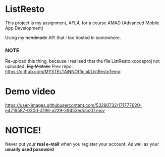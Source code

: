 # ListResto
This project is my assignment, AFL4, for a course AMAD (Advanced Mobile App Development)

Using my ~~handmade~~ API that i too hosted in somewhere.

### NOTE

Re-upload this thing, because i realised that the file ListResto.xcodeproj not uploaded. ~~Big Mistake~~
Prev repo: https://github.com/MYSTELTAiNNOfficial/ListRestoTemp

# Demo video
https://user-images.githubusercontent.com/53290732/171777620-e4716587-030d-4196-a229-39453edc5c07.mov

# NOTICE!
Never put your **real e-mail** when you register your account. As well as your **usually used password**
